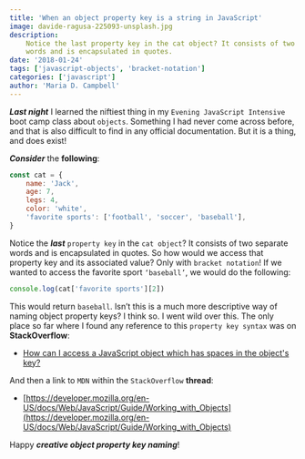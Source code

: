 ```yaml
---
title: 'When an object property key is a string in JavaScript'
image: davide-ragusa-225093-unsplash.jpg
description:
    Notice the last property key in the cat object? It consists of two separate
    words and is encapsulated in quotes.
date: '2018-01-24'
tags: ['javascript-objects', 'bracket-notation']
categories: ['javascript']
author: 'Maria D. Campbell'
---
```


**_Last night_** I learned the niftiest thing in my
`Evening JavaScript Intensive` boot camp class about `objects`. Something I had
never come across before, and that is also difficult to find in any official
documentation. But it is a thing, and does exist!

**_Consider_** the **following**:

```js
const cat = {
    name: 'Jack',
    age: 7,
    legs: 4,
    color: 'white',
    'favorite sports': ['football', 'soccer', 'baseball'],
}
```

Notice the **_last_** `property key` in the `cat object`? It consists of two
separate words and is encapsulated in quotes. So how would we access that
property key and its associated value? Only with `bracket notation`! If we
wanted to access the favorite sport `‘baseball’`, we would do the following:

```js
console.log(cat['favorite sports'][2])
```

This would return `baseball`. Isn’t this is a much more descriptive way of
naming object property keys? I think so. I went wild over this. The only place
so far where I found any reference to this `property key syntax` was on
**StackOverflow**:

-   [How can I access a JavaScript object which has spaces in the object's key?](https://stackoverflow.com/questions/8317982/how-can-i-access-a-javascript-object-which-has-spaces-in-the-objects-key)

And then a link to `MDN` within the `StackOverflow` **thread**:

-   [https://developer.mozilla.org/en-US/docs/Web/JavaScript/Guide/Working_with_Objects](https://developer.mozilla.org/en-US/docs/Web/JavaScript/Guide/Working_with_Objects)

Happy **_creative object property key naming_**!
